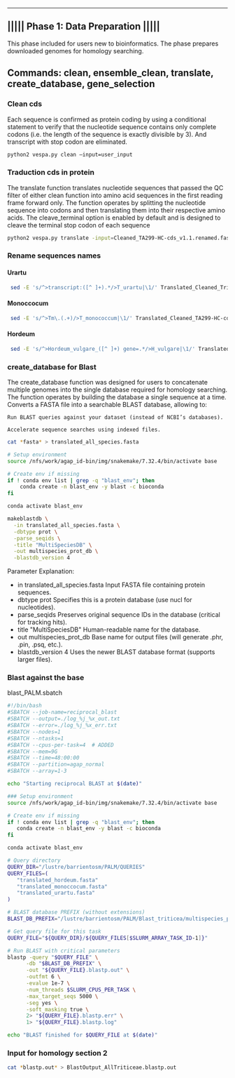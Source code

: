 
----------------------------------------------------------------------------------
|||||                        **Phase 1: Data Preparation**                       |||||
----------------------------------------------------------------------------------
This phase included for users new to bioinformatics. The phase prepares downloaded
genomes for homology searching.

Commands: clean, ensemble_clean, translate, create_database, gene_selection
----------------------------------------------------------------------------------

### **Clean cds**
Each sequence is confirmed as protein coding by using a conditional statement to verify that the nucleotide sequence contains only complete codons (i.e. the length of the sequence is exactly divisible by 3). And transcript with stop codon are eliminated.
```bash
python2 vespa.py clean –input=user_input
```

### **Traduction cds in protein**
The translate function translates nucleotide sequences that passed the QC filter of either clean function into amino acid sequences in the first reading frame forward only. The function operates by splitting the nucleotide sequence into codons and then translating them into their respective amino acids. The cleave_terminal option is enabled by default and is designed to cleave the terminal stop codon of each sequence 
```bash
python2 vespa.py translate -input=Cleaned_TA299-HC-cds_v1.1.renamed.fasta -cleave_terminal=True
```

### **Rename sequences names**
#### **Urartu**
```bash
 sed -E 's/^>transcript:([^ ]+).*/>T_urartu|\1/' Translated_Cleaned_Triticum_urartu.IGDB.59.chr_cds.fasta > translated_urartu_renamed.fasta
```
#### **Monoccocum**
```bash
 sed -E 's/^>Tm\.(.+)/>T_monococcum|\1/' Translated_Cleaned_TA299-HC-cds_v1.1.fasta > translated_monococcum_renamed.fasta
```
#### **Hordeum**
```bash
 sed -E 's/^>Hordeum_vulgare_([^ ]+) gene=.*/>H_vulgare|\1/' Translated_Cleaned_hordeum_full_CDS.fasta > translated_hordeum_renamed.fasta
```

 ### **create_database for Blast**
The create_database function was designed for users to concatenate multiple genomes into the single database required for homology searching. The function operates by building the database a single sequence at a time.
Converts a FASTA file into a searchable BLAST database, allowing to:

    Run BLAST queries against your dataset (instead of NCBI’s databases).

    Accelerate sequence searches using indexed files.

```bash
cat *fasta* > translated_all_species.fasta
```

```bash
# Setup environment
source /nfs/work/agap_id-bin/img/snakemake/7.32.4/bin/activate base

# Create env if missing
if ! conda env list | grep -q "blast_env"; then
    conda create -n blast_env -y blast -c bioconda
fi

conda activate blast_env

makeblastdb \
  -in translated_all_species.fasta \
  -dbtype prot \
  -parse_seqids \
  -title "MultiSpeciesDB" \
  -out multispecies_prot_db \
  -blastdb_version 4
```

Parameter	Explanation:
- in translated_all_species.fasta	Input FASTA file containing protein sequences.
- dbtype prot	Specifies this is a protein database (use nucl for nucleotides).
- parse_seqids	Preserves original sequence IDs in the database (critical for tracking hits).
- title "MultiSpeciesDB"	Human-readable name for the database.
- out multispecies_prot_db	Base name for output files (will generate .phr, .pin, .psq, etc.).
- blastdb_version 4	Uses the newer BLAST database format (supports larger files).

 ### **Blast against the base**

 blast_PALM.sbatch
 ```bash
#!/bin/bash
#SBATCH --job-name=reciprocal_blast
#SBATCH --output=./log_%j_%x_out.txt
#SBATCH --error=./log_%j_%x_err.txt
#SBATCH --nodes=1
#SBATCH --ntasks=1
#SBATCH --cpus-per-task=4  # ADDED
#SBATCH --mem=9G
#SBATCH --time=48:00:00
#SBATCH --partition=agap_normal
#SBATCH --array=1-3

echo "Starting reciprocal BLAST at $(date)"

### Setup environment
source /nfs/work/agap_id-bin/img/snakemake/7.32.4/bin/activate base

# Create env if missing
if ! conda env list | grep -q "blast_env"; then
    conda create -n blast_env -y blast -c bioconda
fi

conda activate blast_env

# Query directory
QUERY_DIR="/lustre/barrientosm/PALM/QUERIES"
QUERY_FILES=(
    "translated_hordeum.fasta"
    "translated_monoccocum.fasta"
    "translated_urartu.fasta"
)

# BLAST database PREFIX (without extensions)
BLAST_DB_PREFIX="/lustre/barrientosm/PALM/Blast_triticea/multispecies_prot_db"

# Get query file for this task
QUERY_FILE="${QUERY_DIR}/${QUERY_FILES[$SLURM_ARRAY_TASK_ID-1]}"

# Run BLAST with critical parameters
blastp -query "$QUERY_FILE" \
       -db "$BLAST_DB_PREFIX" \
       -out "${QUERY_FILE}.blastp.out" \
       -outfmt 6 \
       -evalue 1e-7 \
       -num_threads $SLURM_CPUS_PER_TASK \
       -max_target_seqs 5000 \
       -seg yes \
       -soft_masking true \
       2> "${QUERY_FILE}.blastp.err" \
       1> "${QUERY_FILE}.blastp.log"

echo "BLAST finished for $QUERY_FILE at $(date)"
```

### **Input for homology section 2**
```bash
cat *blastp.out* > BlastOutput_AllTriticeae.blastp.out
```
